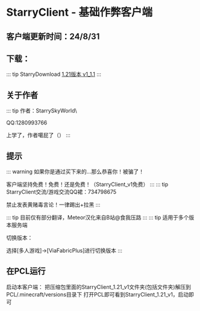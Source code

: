 # StarryClient - 基础作弊客户端
## 客户端更新时间：24/8/31
## 下载：
::: tip StarryDownload
[1.21版本 v1_1.1](https://file.starryfun.icu/?f=/StarryClient_1.21_v1.zip)
:::
## 关于作者
::: tip
作者：StarrySkyWorld\

QQ:1280993766

上学了，作者噶屁了（）
:::
## 提示
::: warning
如果你是通过买下来的...那么恭喜你！被骗了！

客户端坚持免费！免费！还是免费！（StarryClient_v1免费）
:::
::: tip
StarryClient交流/游戏交流QQ裙：734798675

禁止发表黄赌毒言论！一律踢出+拉黑
:::

::: tip
目前仅有部分翻译，Meteor汉化来自B站@食我压路
:::
::: tip
适用于多个版本服务端

切换版本：

选择[多人游戏]->[ViaFabricPlus]进行切换版本
:::
## 在PCL运行
启动本客户端：
把压缩包里面的StarryClient_1.21_v1文件夹(包括文件夹)解压到PCL/.minecraft/versions目录下
打开PCL即可看到StarryClient_1.21_v1，启动即可